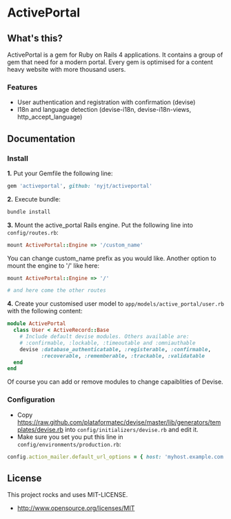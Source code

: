 # ActivePortal

## What's this?

ActivePortal is a gem for Ruby on Rails 4 applications. It contains a group of gem that need for a modern portal.
Every gem is optimised for a content heavy website with more thousand users.

### Features

+ User authentication and registration with confirmation (devise)
+ I18n and language detection (devise-i18n, devise-i18n-views, http\_accept\_language)

## Documentation

### Install

__1.__ Put your Gemfile the following line:

```ruby
gem 'activeportal', github: 'nyjt/activeportal'
```

__2.__ Execute bundle:

```bash
bundle install
```

__3.__ Mount the active_portal Rails engine. Put the following line into ```config/routes.rb```:

```ruby
mount ActivePortal::Engine => '/custom_name'
```

You can change custom_name prefix as you would like. Another option to mount the engine to '/' like here:

```ruby
mount ActivePortal::Engine => '/'

# and here come the other routes
```

__4.__ Create your customised user model to ```app/models/active_portal/user.rb``` with the following content:

```ruby
module ActivePortal
  class User < ActiveRecord::Base
    # Include default devise modules. Others available are:
    # :confirmable, :lockable, :timeoutable and :omniauthable
    devise :database_authenticatable, :registerable, :confirmable,
           :recoverable, :rememberable, :trackable, :validatable
  end
end
```

Of course you can add or remove modules to change capaiblities of Devise.


### Configuration

+ Copy https://raw.github.com/plataformatec/devise/master/lib/generators/templates/devise.rb into ```config/initializers/devise.rb``` and edit it.
+ Make sure you set you put this line in ```config/environments/production.rb```:

```ruby
config.action_mailer.default_url_options = { host: 'myhost.example.com', port: 3000 }
```

## License

This project rocks and uses MIT-LICENSE.

+ http://www.opensource.org/licenses/MIT
